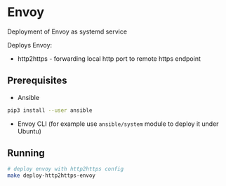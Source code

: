 # Envoy

Deployment of Envoy as systemd service

Deploys Envoy:

* http2https - forwarding local http port to remote https endpoint

## Prerequisites

* Ansible

```bash
pip3 install --user ansible
```

* Envoy CLI (for example use `ansible/system` module to deploy it under Ubuntu)

## Running

```bash
# deploy envoy with http2https config
make deploy-http2https-envoy
```
